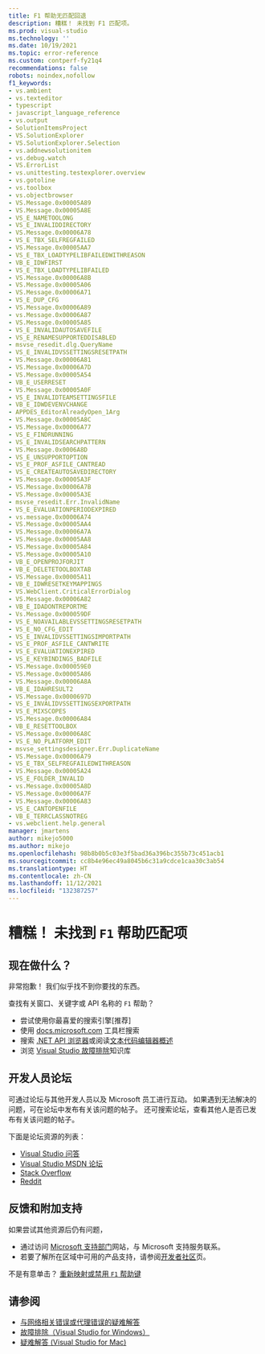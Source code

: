 ```yaml
---
title: F1 帮助无匹配回退
description: 糟糕！ 未找到 F1 匹配项。
ms.prod: visual-studio
ms.technology: ''
ms.date: 10/19/2021
ms.topic: error-reference
ms.custom: contperf-fy21q4
recommendations: false
robots: noindex,nofollow
f1_keywords:
- vs.ambient
- vs.texteditor
- typescript
- javascript_language_reference
- vs.output
- SolutionItemsProject
- VS.SolutionExplorer
- VS.SolutionExplorer.Selection
- vs.addnewsolutionitem
- vs.debug.watch
- VS.ErrorList
- vs.unittesting.testexplorer.overview
- vs.gotoline
- vs.toolbox
- vs.objectbrowser
- VS.Message.0x00005A89
- VS.Message.0x00005A8E
- VS_E_NAMETOOLONG
- VS_E_INVALIDDIRECTORY
- VS.Message.0x00006A78
- VS_E_TBX_SELFREGFAILED
- VS.Message.0x00005AA7
- VS_E_TBX_LOADTYPELIBFAILEDWITHREASON
- VB_E_IDWFIRST
- VS_E_TBX_LOADTYPELIBFAILED
- VS.Message.0x00006A8B
- VS.Message.0x00005A06
- VS.Message.0x00006A71
- VS_E_DUP_CFG
- VS.Message.0x00006A89
- vs.Message.0x00006A87
- VS.Message.0x00005A85
- VS_E_INVALIDAUTOSAVEFILE
- VS_E_RENAMESUPPORTEDDISABLED
- msvse_resedit.dlg.QueryName
- VS_E_INVALIDVSSETTINGSRESETPATH
- VS.Message.0x00006A81
- VS.Message.0x00006A7D
- VS.Message.0x00005A54
- VB_E_USERRESET
- VS.Message.0x00005A0F
- VS_E_INVALIDTEAMSETTINGSFILE
- VB_E_IDWDEVENVCHANGE
- APPDES_EditorAlreadyOpen_1Arg
- VS.Message.0x00005A8C
- VS.Message.0x00006A77
- VS_E_FINDRUNNING
- VS_E_INVALIDSEARCHPATTERN
- VS.Message.0x0006A8D
- VS_E_UNSUPPORTOPTION
- VS_E_PROF_ASFILE_CANTREAD
- VS_E_CREATEAUTOSAVEDIRECTORY
- VS.Message.0x00005A3F
- VS.Message.0x00006A7B
- VS.Message.0x00005A3E
- msvse_resedit.Err.InvalidName
- VS_E_EVALUATIONPERIODEXPIRED
- vs.message.0x00006A74
- VS.Message.0x00005AA4
- VS.Message.0x00006A7A
- VS.Message.0x00005AA8
- VS.Message.0x00005A84
- VS.Message.0x00005A10
- VB_E_OPENPROJFORJIT
- VB_E_DELETETOOLBOXTAB
- VS.Message.0x00005A11
- VB_E_IDWRESETKEYMAPPINGS
- VS.WebClient.CriticalErrorDialog
- VS.Message.0x00006A82
- VB_E_IDADONTREPORTME
- Vs.Message.0x000059DF
- VS_E_NOAVAILABLEVSSETTINGSRESETPATH
- VS_E_NO_CFG_EDIT
- VS_E_INVALIDVSSETTINGSIMPORTPATH
- VS_E_PROF_ASFILE_CANTWRITE
- VS_E_EVALUATIONEXPIRED
- VS_E_KEYBINDINGS_BADFILE
- VS.Message.0x000059E0
- VS.Message.0x00005A86
- VS.Message.0x00006A8A
- VB_E_IDAHRESULT2
- VS.Message.0x0000697D
- VS_E_INVALIDVSSETTINGSEXPORTPATH
- VS_E_MIXSCOPES
- VS.Message.0x00006A84
- VB_E_RESETTOOLBOX
- VS.Message.0x00006A8C
- VS_E_NO_PLATFORM_EDIT
- msvse_settingsdesigner.Err.DuplicateName
- VS.Message.0x00006A79
- VS_E_TBX_SELFREGFAILEDWITHREASON
- VS.Message.0x00005A24
- VS_E_FOLDER_INVALID
- vs.Message.0x00005A8D
- VS.Message.0x00006A7F
- VS.Message.0x00006A83
- VS_E_CANTOPENFILE
- VB_E_TERRCLASSNOTREG
- vs.webclient.help.general
manager: jmartens
author: mikejo5000
ms.author: mikejo
ms.openlocfilehash: 98b8b0b5c03e3f5bad36a396bc355b73c451acb1
ms.sourcegitcommit: cc8b4e96ec49a8045b6c31a9cdce1caa30c3ab54
ms.translationtype: HT
ms.contentlocale: zh-CN
ms.lasthandoff: 11/12/2021
ms.locfileid: "132387257"
---
```

# <a name="oops-no-f1-help-match-was-found"></a>糟糕！ 未找到 `F1` 帮助匹配项

## <a name="now-what"></a>现在做什么？

非常抱歉！ 我们似乎找不到你要找的东西。 

查找有关窗口、关键字或 API 名称的 `F1` 帮助？
- 尝试使用你最喜爱的搜索引擎[推荐]
- 使用 [docs.microsoft.com](/) 工具栏搜索 
- 搜索 [.NET API 浏览器](/dotnet/api/)或阅读[文本代码编辑器概述](../../ide/writing-code-in-the-code-and-text-editor.md)
- 浏览 [Visual Studio 故障排除](/troubleshoot/visualstudio/welcome-visual-studio/)知识库

## <a name="developer-forums"></a>开发人员论坛

可通过论坛与其他开发人员以及 Microsoft 员工进行互动。 如果遇到无法解决的问题，可在论坛中发布有关该问题的帖子。 还可搜索论坛，查看其他人是否已发布有关该问题的帖子。

下面是论坛资源的列表：

- [Visual Studio 问答](/answers/products/vs/)
- [Visual Studio MSDN 论坛](https://social.msdn.microsoft.com/Forums/vstudio)
- [Stack Overflow](https://stackoverflow.com/search?q=%22visual+studio%22)
- [Reddit](https://www.reddit.com/r/VisualStudio)

##  <a name="feedback-and-additional-support"></a>反馈和附加支持

如果尝试其他资源后仍有问题， 
- 通过访问 [Microsoft 支持部门](https://support.microsoft.com/en-us)网站，与 Microsoft 支持服务联系。 
- 若要了解所在区域中可用的产品支持，请参阅[开发者社区](https://developercommunity.visualstudio.com/home)页。

不是有意单击？ [重新映射或禁用 `F1` 帮助键](../not-in-toc/change-f1-help-key.md)

## <a name="see-also"></a>请参阅

* [与网络相关错误或代理错误的疑难解答](../../install/install-and-use-visual-studio-behind-a-firewall-or-proxy-server.md#troubleshoot-network-related-errors)
* [故障排除（Visual Studio for Windows）](/troubleshoot/visualstudio/welcome-visual-studio/)
* [疑难解答 (Visual Studio for Mac)](/visualstudio/mac/troubleshooting)
